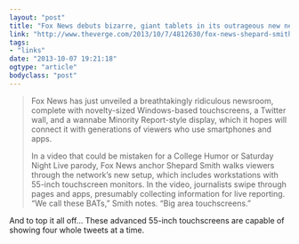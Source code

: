 ```yaml
---
layout: "post"
title: "Fox News debuts bizarre, giant tablets in its outrageous new newsroom"
link: "http://www.theverge.com/2013/10/7/4812630/fox-news-shepard-smith-news-deck"
tags: 
- "links"
date: "2013-10-07 19:21:18"
ogtype: "article"
bodyclass: "post"
---
```


> Fox News has just unveiled a breathtakingly ridiculous newsroom, complete with novelty-sized Windows-based touchscreens, a Twitter wall, and a wannabe Minority Report-style display, which it hopes will connect it with generations of viewers who use smartphones and apps.
> 
> In a video that could be mistaken for a College Humor or Saturday Night Live parody, Fox News anchor Shepard Smith walks viewers through the network’s new setup, which includes workstations with 55-inch touchscreen monitors. In the video, journalists swipe through pages and apps, presumably collecting information for live reporting. “We call these BATs,” Smith notes. “Big area touchscreens.”

And to top it all off… These advanced 55-inch touchscreens are capable of showing four whole tweets at a time.